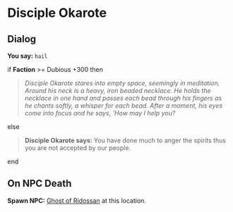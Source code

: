 # Disciple Okarote
## Dialog

**You say:** `hail`



if **Faction** >= Dubious +300 then



>*Disciple Okarote stares into empty space, seemingly in meditation. Around his neck is a heavy, iron beaded necklace. He holds the necklace in one hand and passes each bead through his fingers as he chants softly, a whisper for each bead. After a moment, his eyes come into focus and he says, 'How may I help you?*


else



>**Disciple Okarote says:** You have done much to anger the spirits thus you are not accepted by our people.

end

## On NPC Death

**Spawn NPC:**  [Ghost of Ridossan](/npc/100018) at this location.